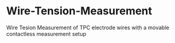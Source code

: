 # Wire-Tension-Measurement
Wire Tesion Measurement of TPC electrode wires with a movable contactless measurement setup
